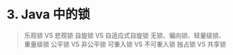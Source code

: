 # 3. Java 中的锁

> 乐观锁 VS 悲观锁
> 自旋锁 VS 自适应式自旋锁
> 无锁、偏向锁、轻量级锁、重量级锁
> 公平锁 VS 非公平锁
> 可重入锁 VS 不可重入锁
> 独占锁 VS 共享锁
